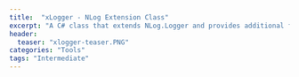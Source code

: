 ```yaml
---
title:  "xLogger - NLog Extension Class"
excerpt: "A C# class that extends NLog.Logger and provides additional functionality for tracing the entry and exit, arbitrary checkpoints, exceptions and stack traces within methods."
header:
  teaser: "xlogger-teaser.PNG"
categories: "Tools"
tags: "Intermediate"
---
```



